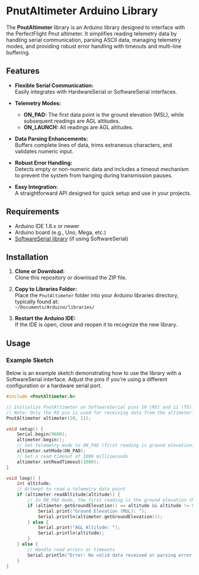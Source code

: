 # PnutAltimeter Arduino Library

The **PnutAltimeter** library is an Arduino library designed to interface with the PerfectFlight Pnut altimeter. It simplifies reading telemetry data by handling serial communication, parsing ASCII data, managing telemetry modes, and providing robust error handling with timeouts and multi-line buffering.

## Features

- **Flexible Serial Communication:**  
  Easily integrates with HardwareSerial or SoftwareSerial interfaces.

- **Telemetry Modes:**  
  - **ON_PAD:** The first data point is the ground elevation (MSL), while subsequent readings are AGL altitudes.
  - **ON_LAUNCH:** All readings are AGL altitudes.

- **Data Parsing Enhancements:**  
  Buffers complete lines of data, trims extraneous characters, and validates numeric input.

- **Robust Error Handling:**  
  Detects empty or non-numeric data and includes a timeout mechanism to prevent the system from hanging during transmission pauses.

- **Easy Integration:**  
  A straightforward API designed for quick setup and use in your projects.

## Requirements

- Arduino IDE 1.8.x or newer
- Arduino board (e.g., Uno, Mega, etc.)
- [SoftwareSerial library](https://www.arduino.cc/en/Reference/SoftwareSerial) (if using SoftwareSerial)

## Installation

1. **Clone or Download:**  
   Clone this repository or download the ZIP file.

2. **Copy to Libraries Folder:**  
   Place the `PnutAltimeter` folder into your Arduino libraries directory, typically found at:  
   `~/Documents/Arduino/libraries/`

3. **Restart the Arduino IDE:**  
   If the IDE is open, close and reopen it to recognize the new library.

## Usage

### Example Sketch

Below is an example sketch demonstrating how to use the library with a SoftwareSerial interface. Adjust the pins if you're using a different configuration or a hardware serial port.

```cpp
#include <PnutAltimeter.h>

// Initialize PnutAltimeter on SoftwareSerial pins 10 (RX) and 11 (TX)
// Note: Only the RX pin is used for receiving data from the altimeter.
PnutAltimeter altimeter(10, 11);

void setup() {
    Serial.begin(9600);
    altimeter.begin();
    // Set telemetry mode to ON_PAD (first reading is ground elevation)
    altimeter.setMode(ON_PAD);
    // Set a read timeout of 1000 milliseconds
    altimeter.setReadTimeout(1000);
}

void loop() {
    int altitude;
    // Attempt to read a telemetry data point
    if (altimeter.readAltitude(altitude)) {
        // In ON_PAD mode, the first reading is the ground elevation (MSL)
        if (altimeter.getGroundElevation() == altitude && altitude != 0) {
            Serial.print("Ground Elevation (MSL): ");
            Serial.println(altimeter.getGroundElevation());
        } else {
            Serial.print("AGL Altitude: ");
            Serial.println(altitude);
        }
    } else {
        // Handle read errors or timeouts
        Serial.println("Error: No valid data received or parsing error.");
    }
}
